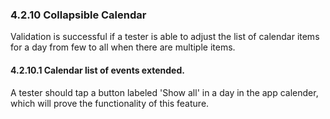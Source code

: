 ### 4.2.10 Collapsible Calendar

Validation is successful if a tester is able to adjust the list of calendar items for a day from few to all when there are multiple items. 

#### 4.2.10.1 Calendar list of events extended.

A tester should tap a button labeled 'Show all' in a day in the app calender, which will prove the functionality of this feature.

